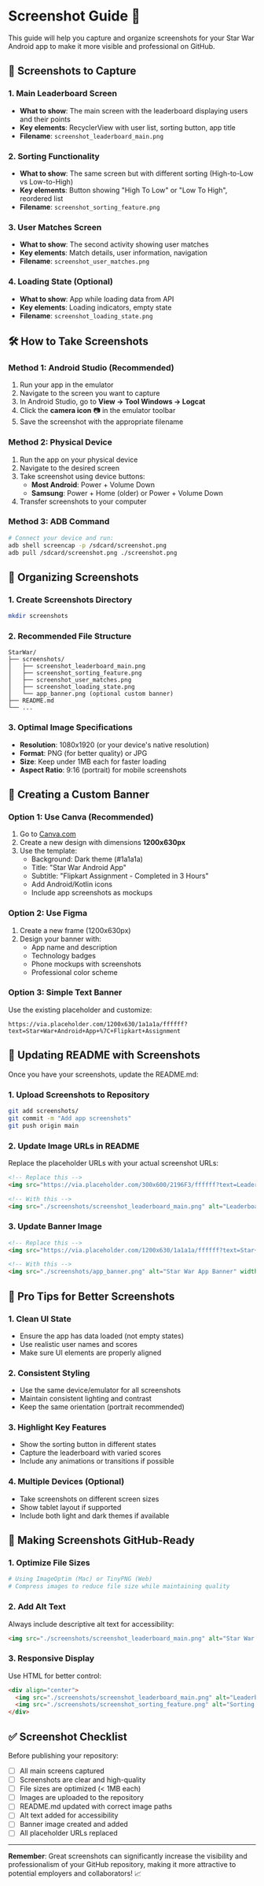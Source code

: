 # Screenshot Guide 📸

This guide will help you capture and organize screenshots for your Star War Android app to make it more visible and professional on GitHub.

## 📱 Screenshots to Capture

### 1. Main Leaderboard Screen
- **What to show**: The main screen with the leaderboard displaying users and their points
- **Key elements**: RecyclerView with user list, sorting button, app title
- **Filename**: `screenshot_leaderboard_main.png`

### 2. Sorting Functionality
- **What to show**: The same screen but with different sorting (High-to-Low vs Low-to-High)
- **Key elements**: Button showing "High To Low" or "Low To High", reordered list
- **Filename**: `screenshot_sorting_feature.png`

### 3. User Matches Screen
- **What to show**: The second activity showing user matches
- **Key elements**: Match details, user information, navigation
- **Filename**: `screenshot_user_matches.png`

### 4. Loading State (Optional)
- **What to show**: App while loading data from API
- **Key elements**: Loading indicators, empty state
- **Filename**: `screenshot_loading_state.png`

## 🛠️ How to Take Screenshots

### Method 1: Android Studio (Recommended)
1. Run your app in the emulator
2. Navigate to the screen you want to capture
3. In Android Studio, go to **View → Tool Windows → Logcat**
4. Click the **camera icon** 📷 in the emulator toolbar
5. Save the screenshot with the appropriate filename

### Method 2: Physical Device
1. Run the app on your physical device
2. Navigate to the desired screen
3. Take screenshot using device buttons:
   - **Most Android**: Power + Volume Down
   - **Samsung**: Power + Home (older) or Power + Volume Down
4. Transfer screenshots to your computer

### Method 3: ADB Command
```bash
# Connect your device and run:
adb shell screencap -p /sdcard/screenshot.png
adb pull /sdcard/screenshot.png ./screenshot.png
```

## 📁 Organizing Screenshots

### 1. Create Screenshots Directory
```bash
mkdir screenshots
```

### 2. Recommended File Structure
```
StarWar/
├── screenshots/
│   ├── screenshot_leaderboard_main.png
│   ├── screenshot_sorting_feature.png
│   ├── screenshot_user_matches.png
│   ├── screenshot_loading_state.png
│   └── app_banner.png (optional custom banner)
├── README.md
└── ...
```

### 3. Optimal Image Specifications
- **Resolution**: 1080x1920 (or your device's native resolution)
- **Format**: PNG (for better quality) or JPG
- **Size**: Keep under 1MB each for faster loading
- **Aspect Ratio**: 9:16 (portrait) for mobile screenshots

## 🎨 Creating a Custom Banner

### Option 1: Use Canva (Recommended)
1. Go to [Canva.com](https://canva.com)
2. Create a new design with dimensions **1200x630px**
3. Use the template:
   - Background: Dark theme (#1a1a1a)
   - Title: "Star War Android App"
   - Subtitle: "Flipkart Assignment - Completed in 3 Hours"
   - Add Android/Kotlin icons
   - Include app screenshots as mockups

### Option 2: Use Figma
1. Create a new frame (1200x630px)
2. Design your banner with:
   - App name and description
   - Technology badges
   - Phone mockups with screenshots
   - Professional color scheme

### Option 3: Simple Text Banner
Use the existing placeholder and customize:
```
https://via.placeholder.com/1200x630/1a1a1a/ffffff?text=Star+War+Android+App+%7C+Flipkart+Assignment
```

## 📝 Updating README with Screenshots

Once you have your screenshots, update the README.md:

### 1. Upload Screenshots to Repository
```bash
git add screenshots/
git commit -m "Add app screenshots"
git push origin main
```

### 2. Update Image URLs in README
Replace the placeholder URLs with your actual screenshot URLs:

```markdown
<!-- Replace this -->
<img src="https://via.placeholder.com/300x600/2196F3/ffffff?text=Leaderboard+Screen" alt="Leaderboard Screen" width="250">

<!-- With this -->
<img src="./screenshots/screenshot_leaderboard_main.png" alt="Leaderboard Screen" width="250">
```

### 3. Update Banner Image
```markdown
<!-- Replace this -->
<img src="https://via.placeholder.com/1200x630/1a1a1a/ffffff?text=Star+War+Android+App" alt="Star War App Banner" width="100%">

<!-- With this -->
<img src="./screenshots/app_banner.png" alt="Star War App Banner" width="100%">
```

## 🌟 Pro Tips for Better Screenshots

### 1. Clean UI State
- Ensure the app has data loaded (not empty states)
- Use realistic user names and scores
- Make sure UI elements are properly aligned

### 2. Consistent Styling
- Use the same device/emulator for all screenshots
- Maintain consistent lighting and contrast
- Keep the same orientation (portrait recommended)

### 3. Highlight Key Features
- Show the sorting button in different states
- Capture the leaderboard with varied scores
- Include any animations or transitions if possible

### 4. Multiple Devices (Optional)
- Take screenshots on different screen sizes
- Show tablet layout if supported
- Include both light and dark themes if available

## 🚀 Making Screenshots GitHub-Ready

### 1. Optimize File Sizes
```bash
# Using ImageOptim (Mac) or TinyPNG (Web)
# Compress images to reduce file size while maintaining quality
```

### 2. Add Alt Text
Always include descriptive alt text for accessibility:
```markdown
<img src="./screenshots/screenshot_leaderboard_main.png" alt="Star War app main leaderboard screen showing sorted user rankings with points" width="250">
```

### 3. Responsive Display
Use HTML for better control:
```html
<div align="center">
  <img src="./screenshots/screenshot_leaderboard_main.png" alt="Leaderboard Screen" width="250" style="margin: 10px;">
  <img src="./screenshots/screenshot_sorting_feature.png" alt="Sorting Feature" width="250" style="margin: 10px;">
</div>
```

## ✅ Screenshot Checklist

Before publishing your repository:

- [ ] All main screens captured
- [ ] Screenshots are clear and high-quality
- [ ] File sizes are optimized (< 1MB each)
- [ ] Images are uploaded to the repository
- [ ] README.md updated with correct image paths
- [ ] Alt text added for accessibility
- [ ] Banner image created and added
- [ ] All placeholder URLs replaced

---

**Remember**: Great screenshots can significantly increase the visibility and professionalism of your GitHub repository, making it more attractive to potential employers and collaborators! 📈
